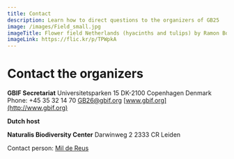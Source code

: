 ```yaml
---
title: Contact
description: Learn how to direct questions to the organizers of GB25
image: /images/Field_small.jpg
imageTitle: Flower field Netherlands (hyacinths and tulips) by Ramon Boersbroek
imageLink: https://flic.kr/p/TPWpkA
---
```


# Contact the organizers

**GBIF Secretariat**
Universitetsparken 15
DK-2100 Copenhagen
Denmark
Phone: +45 35 32 14 70
[GB26@gbif.org](mailto:GB26@gbif.org)
[www.gbif.org](http://www.gbif.org)

**Dutch host**

**Naturalis Biodiversity Center**
Darwinweg 2
2333 CR  Leiden

Contact person: [Mil de Reus](mailto:mil.dereus@naturalis.nl)

